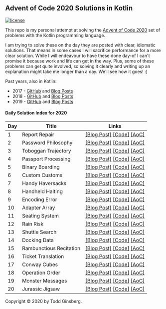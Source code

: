 ## Advent of Code 2020 Solutions in Kotlin

[![license](https://img.shields.io/github/license/tginsberg/advent-2020-kotlin)]()

This repo is my personal attempt at solving the [Advent of Code 2020](http://adventofcode.com/2020) set of problems with the Kotlin programming language.

I am trying to solve these on the day they are posted with clear, idiomatic solutions. That means in some cases I will sacrifice performance for a more clear solution. While I will endeavour to have these done day-of I can't promise it because work and life can get in the way. Plus, some of these problems can get quite involved, so solving it clearly and writing up an explanation might take me longer than a day. We'll see how it goes! :)

Past years, also in Kotlin:
 * 2017 - [GitHub](https://github.com/tginsberg/advent-2017-kotlin/) and [Blog Posts](https://todd.ginsberg.com/post/advent-of-code/2017/)
 * 2018 - [GitHub](https://github.com/tginsberg/advent-2018-kotlin/) and [Blog Posts](https://todd.ginsberg.com/post/advent-of-code/2018/)
 * 2019 - [GitHub](https://github.com/tginsberg/advent-2019-kotlin/) and [Blog Posts](https://todd.ginsberg.com/post/advent-of-code/2019/)

#### Daily Solution Index for 2020
|   Day   | Title                                         |  Links                                       |
| --------|-----------------------------------------------|--------------------------------------------- |
|    1    |  Report Repair                                | [\[Blog Post\]](https://todd.ginsberg.com/post/advent-of-code/2020/day1/) [\[Code\]](https://github.com/tginsberg/advent-2020-kotlin/blob/master/src/main/kotlin/com/ginsberg/advent2020/Day01.kt) [\[AoC\]](http://adventofcode.com/2020/day/1) |
|    2    |  Password Philosophy                          | [\[Blog Post\]](https://todd.ginsberg.com/post/advent-of-code/2020/day2/) [\[Code\]](https://github.com/tginsberg/advent-2020-kotlin/blob/master/src/main/kotlin/com/ginsberg/advent2020/Day02.kt) [\[AoC\]](http://adventofcode.com/2020/day/2) |
|    3    |  Toboggan Trajectory                          | [\[Blog Post\]](https://todd.ginsberg.com/post/advent-of-code/2020/day3/) [\[Code\]](https://github.com/tginsberg/advent-2020-kotlin/blob/master/src/main/kotlin/com/ginsberg/advent2020/Day03.kt) [\[AoC\]](http://adventofcode.com/2020/day/3) |
|    4    |  Passport Processing                          | [\[Blog Post\]](https://todd.ginsberg.com/post/advent-of-code/2020/day4/) [\[Code\]](https://github.com/tginsberg/advent-2020-kotlin/blob/master/src/main/kotlin/com/ginsberg/advent2020/Day04.kt) [\[AoC\]](http://adventofcode.com/2020/day/4) |
|    5    |  Binary Boarding                              | [\[Blog Post\]](https://todd.ginsberg.com/post/advent-of-code/2020/day5/) [\[Code\]](https://github.com/tginsberg/advent-2020-kotlin/blob/master/src/main/kotlin/com/ginsberg/advent2020/Day05.kt) [\[AoC\]](http://adventofcode.com/2020/day/5) |
|    6    |  Custom Customs                               | [\[Blog Post\]](https://todd.ginsberg.com/post/advent-of-code/2020/day6/) [\[Code\]](https://github.com/tginsberg/advent-2020-kotlin/blob/master/src/main/kotlin/com/ginsberg/advent2020/Day06.kt) [\[AoC\]](http://adventofcode.com/2020/day/6) |
|    7    |  Handy Haversacks                             | [\[Blog Post\]](https://todd.ginsberg.com/post/advent-of-code/2020/day7/) [\[Code\]](https://github.com/tginsberg/advent-2020-kotlin/blob/master/src/main/kotlin/com/ginsberg/advent2020/Day07.kt) [\[AoC\]](http://adventofcode.com/2020/day/7) |
|    8    |  Handheld Halting                             | [\[Blog Post\]](https://todd.ginsberg.com/post/advent-of-code/2020/day8/) [\[Code\]](https://github.com/tginsberg/advent-2020-kotlin/blob/master/src/main/kotlin/com/ginsberg/advent2020/Day08.kt) [\[AoC\]](http://adventofcode.com/2020/day/8) |
|    9    |  Encoding Error                               | [\[Blog Post\]](https://todd.ginsberg.com/post/advent-of-code/2020/day9/) [\[Code\]](https://github.com/tginsberg/advent-2020-kotlin/blob/master/src/main/kotlin/com/ginsberg/advent2020/Day09.kt) [\[AoC\]](http://adventofcode.com/2020/day/9) |
|    10   |  Adapter Array                                | [\[Blog Post\]](https://todd.ginsberg.com/post/advent-of-code/2020/day10/) [\[Code\]](https://github.com/tginsberg/advent-2020-kotlin/blob/master/src/main/kotlin/com/ginsberg/advent2020/Day10.kt) [\[AoC\]](http://adventofcode.com/2020/day/10) |
|    11   |  Seating System                               | [\[Blog Post\]](https://todd.ginsberg.com/post/advent-of-code/2020/day11/) [\[Code\]](https://github.com/tginsberg/advent-2020-kotlin/blob/master/src/main/kotlin/com/ginsberg/advent2020/Day11.kt) [\[AoC\]](http://adventofcode.com/2020/day/11) |
|    12   |  Rain Risk                                    | [\[Blog Post\]](https://todd.ginsberg.com/post/advent-of-code/2020/day12/) [\[Code\]](https://github.com/tginsberg/advent-2020-kotlin/blob/master/src/main/kotlin/com/ginsberg/advent2020/Day12.kt) [\[AoC\]](http://adventofcode.com/2020/day/12) |
|    13   |  Shuttle Search                               | [\[Blog Post\]](https://todd.ginsberg.com/post/advent-of-code/2020/day13/) [\[Code\]](https://github.com/tginsberg/advent-2020-kotlin/blob/master/src/main/kotlin/com/ginsberg/advent2020/Day13.kt) [\[AoC\]](http://adventofcode.com/2020/day/13) |
|    14   |  Docking Data                                 | [\[Blog Post\]](https://todd.ginsberg.com/post/advent-of-code/2020/day14/) [\[Code\]](https://github.com/tginsberg/advent-2020-kotlin/blob/master/src/main/kotlin/com/ginsberg/advent2020/Day14.kt) [\[AoC\]](http://adventofcode.com/2020/day/14) |
|    15   |  Rambunctious Recitation                      | [\[Blog Post\]](https://todd.ginsberg.com/post/advent-of-code/2020/day15/) [\[Code\]](https://github.com/tginsberg/advent-2020-kotlin/blob/master/src/main/kotlin/com/ginsberg/advent2020/Day15.kt) [\[AoC\]](http://adventofcode.com/2020/day/15) |
|    16   |  Ticket Translation                           | [\[Blog Post\]](https://todd.ginsberg.com/post/advent-of-code/2020/day16/) [\[Code\]](https://github.com/tginsberg/advent-2020-kotlin/blob/master/src/main/kotlin/com/ginsberg/advent2020/Day16.kt) [\[AoC\]](http://adventofcode.com/2020/day/16) |
|    17   |  Conway Cubes                                 | [\[Blog Post\]](https://todd.ginsberg.com/post/advent-of-code/2020/day17/) [\[Code\]](https://github.com/tginsberg/advent-2020-kotlin/blob/master/src/main/kotlin/com/ginsberg/advent2020/Day17.kt) [\[AoC\]](http://adventofcode.com/2020/day/17) |
|    18   |  Operation Order                              | [\[Blog Post\]](https://todd.ginsberg.com/post/advent-of-code/2020/day18/) [\[Code\]](https://github.com/tginsberg/advent-2020-kotlin/blob/master/src/main/kotlin/com/ginsberg/advent2020/Day18.kt) [\[AoC\]](http://adventofcode.com/2020/day/18) |
|    19   |  Monster Messages                             | [\[Blog Post\]](https://todd.ginsberg.com/post/advent-of-code/2020/day19/) [\[Code\]](https://github.com/tginsberg/advent-2020-kotlin/blob/master/src/main/kotlin/com/ginsberg/advent2020/Day19.kt) [\[AoC\]](http://adventofcode.com/2020/day/19) |
|    20   |  Jurassic Jigsaw                              | [\[Blog Post\]](https://todd.ginsberg.com/post/advent-of-code/2020/day20/) [\[Code\]](https://github.com/tginsberg/advent-2020-kotlin/blob/master/src/main/kotlin/com/ginsberg/advent2020/Day20.kt) [\[AoC\]](http://adventofcode.com/2020/day/20) |
     
    
Copyright &copy; 2020 by Todd Ginsberg.
